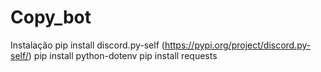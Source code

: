 # Copy_bot
Instalação
    pip install discord.py-self (https://pypi.org/project/discord.py-self/)
    pip install python-dotenv
    pip install requests